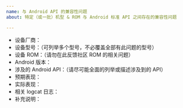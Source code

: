 ```yaml
---
name: 与 Android API 的兼容性问题
about: 特定（或一批）机型 & ROM 与 Android 标准 API 之间存在的兼容性问题

---
```


* 设备厂商：
* 设备型号：（可列举多个型号，不必覆盖全部有此问题的型号）
* 设备 ROM：（请勿在此反馈社区 ROM 的相关问题）
* Android 版本：
* 涉及的 Android API：（请尽可能全面的列举或描述涉及到的 API）
* 预期表现：
* 实际表现：
* 相关 logcat 日志：
* 补充说明：
